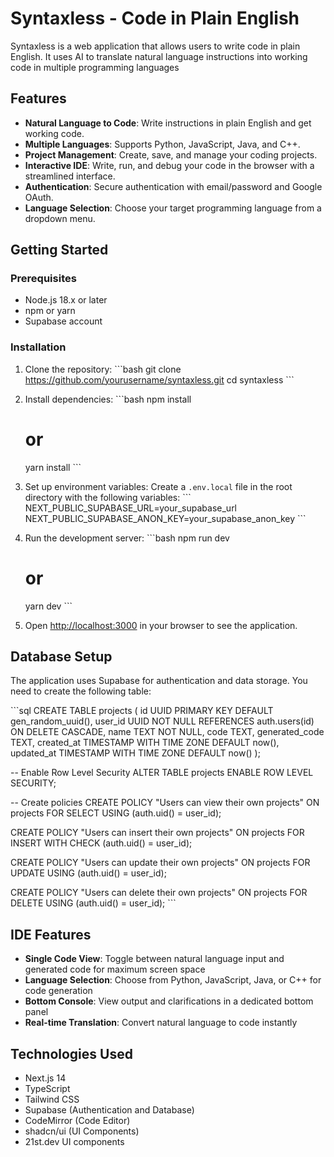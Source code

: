 # Syntaxless - Code in Plain English

Syntaxless is a web application that allows users to write code in plain English. It uses AI to translate natural language instructions into working code in multiple programming languages

## Features

- **Natural Language to Code**: Write instructions in plain English and get working code.
- **Multiple Languages**: Supports Python, JavaScript, Java, and C++.
- **Project Management**: Create, save, and manage your coding projects.
- **Interactive IDE**: Write, run, and debug your code in the browser with a streamlined interface.
- **Authentication**: Secure authentication with email/password and Google OAuth.
- **Language Selection**: Choose your target programming language from a dropdown menu.

## Getting Started

### Prerequisites

- Node.js 18.x or later
- npm or yarn
- Supabase account

### Installation

1. Clone the repository:
   \`\`\`bash
   git clone https://github.com/yourusername/syntaxless.git
   cd syntaxless
   \`\`\`

2. Install dependencies:
   \`\`\`bash
   npm install
   # or
   yarn install
   \`\`\`

3. Set up environment variables:
   Create a `.env.local` file in the root directory with the following variables:
   \`\`\`
   NEXT_PUBLIC_SUPABASE_URL=your_supabase_url
   NEXT_PUBLIC_SUPABASE_ANON_KEY=your_supabase_anon_key
   \`\`\`

4. Run the development server:
   \`\`\`bash
   npm run dev
   # or
   yarn dev
   \`\`\`

5. Open [http://localhost:3000](http://localhost:3000) in your browser to see the application.

## Database Setup

The application uses Supabase for authentication and data storage. You need to create the following table:

\`\`\`sql
CREATE TABLE projects (
  id UUID PRIMARY KEY DEFAULT gen_random_uuid(),
  user_id UUID NOT NULL REFERENCES auth.users(id) ON DELETE CASCADE,
  name TEXT NOT NULL,
  code TEXT,
  generated_code TEXT,
  created_at TIMESTAMP WITH TIME ZONE DEFAULT now(),
  updated_at TIMESTAMP WITH TIME ZONE DEFAULT now()
);

-- Enable Row Level Security
ALTER TABLE projects ENABLE ROW LEVEL SECURITY;

-- Create policies
CREATE POLICY "Users can view their own projects" 
  ON projects FOR SELECT 
  USING (auth.uid() = user_id);

CREATE POLICY "Users can insert their own projects" 
  ON projects FOR INSERT 
  WITH CHECK (auth.uid() = user_id);

CREATE POLICY "Users can update their own projects" 
  ON projects FOR UPDATE 
  USING (auth.uid() = user_id);

CREATE POLICY "Users can delete their own projects" 
  ON projects FOR DELETE 
  USING (auth.uid() = user_id);
\`\`\`

## IDE Features

- **Single Code View**: Toggle between natural language input and generated code for maximum screen space
- **Language Selection**: Choose from Python, JavaScript, Java, or C++ for code generation
- **Bottom Console**: View output and clarifications in a dedicated bottom panel
- **Real-time Translation**: Convert natural language to code instantly

## Technologies Used

- Next.js 14
- TypeScript
- Tailwind CSS
- Supabase (Authentication and Database)
- CodeMirror (Code Editor)
- shadcn/ui (UI Components)
- 21st.dev UI components


